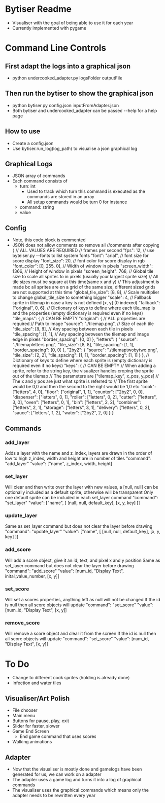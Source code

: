 # Bytiser Readme
- Visualiser with the goal of being able to use it for each year
- Currently implemented with pygame

# Command Line Controls
## First adapt the logs into a graphical json
- python undercooked_adapter.py logsFolder outputFile
## Then run the bytiser to show the graphical json
- python bytiser.py config.json inputFromAdapter.json
- Both bytiser and undercooked_adapter can be passed --help for a help page

## How to use
- Create a config.json
- Use bytiser.run_log(log_path) to visualise a json graphical log

## Graphical Logs
- JSON array of commands
- Each command consists of
    - turn: int
        - Used to track which turn this command is executed as the commands are stored in an array
        - All setup commands would be turn 0 for instance
    - command: string
    - value
## Config
- Note, this code block is commented
- JSON does not allow comments so remove all //comments after copying 
{
    // ALL VALUES ARE REQUIRED
    // frames per second
    "fps": 12,
    // use byteiser.py --fonts to list system fonts
    "font": "arial",
    // font size for score display
    "font_size": 20,
    // font color for score display in rgb
    "font_color": [0, 255, 0],
    // Width of window in pixels
    "screen_width": 1366,
    // Height of window in pixels
    "screen_height": 768,
    // Global tile size to scale all sprites to in pixels (usually your largest sprite size)
    // All tile sizes must be square at this time(same x and y)
    // This adjustment is made bc all sprites are on a grid of the same size, different sized grids are not supported at this time
    "global_tile_size": [8, 8],
    // Scale multiplier to change global_tile_size to something bigger
    "scale": 4,
    // Fallback sprite in tilemap in case a key is not defined [x, y] (0 indexed)
    "fallback": ["original", 0, 6],
    // Dictionary of keys to define where each tile_map is and the properties (empty dictionary is required even if no keys)
    "tile_maps": {
        // CAN BE EMPTY
        "original": {
            // ALL properties are required
            // Path to image
            "source": "./tilemap.png",
            // Size of each tile
            "tile_size": [8, 8],
            // Any spacing between each tile in pixels
            "tile_spacing": [1, 1],
            // Any spacing between the tilemap and image edge in pixels
            "border_spacing": [0, 0]
        },
        "letters": {
            "source": "./tilemapletters.png",
            "tile_size": [8, 8],
            "tile_spacing": [1, 1],
            "border_spacing": [0, 0]
        },
        "2by2": {
            "source": "./tilemaptwobytwo.png",
            "tile_size": [2, 2],
            "tile_spacing": [1, 1],
            "border_spacing": [1, 1]
        }
    },
    // Dictionary of keys to define where each sprite is (empty dictionary is required even if no keys)
    "keys": {
        // CAN BE EMPTY
        // When adding a sprite, refer to the string key, the visualizer handles croping the sprite out of the tilemap
        // The parameters are ["tilemap_key", x_pos, y_pos]
        // The x and y pos are just what sprite is referred to
        // The first sprite would be 0,0 and then the second to the right would be 1,0 etc
        "cook": ["letters", 4, 0],
        "floor": ["original", 1, 1],
        "counter": ["2by2", 0, 0],
        "dispenser": ["letters", 0, 1],
        "roller": ["letters", 0, 2],
        "cutter": ["letters", 3, 0],
        "oven": ["letters", 0, 1],
        "bin": ["letters", 2, 2],
        "combiner": ["letters", 2, 1],
        "storage": ["letters", 3, 1],
        "delivery": ["letters", 0, 2],
        "sauce": ["letters", 1, 2],
        "water": ["2by2", 2, 0]
    }
}

## Commands
### add_layer
Adds a layer with the name and z_index, layers are drawn in the order of low to high z_index, width and height are in number of tiles
"command": "add_layer"
"value": ["name", z_index, width, height]
### set_layer
Will clear and then write over the layer with new values, a [null, null] can be optionally included as a default sprite, otherwise will be transparent
Only one default sprite can be included in each set_layer command
"command": "set_layer"
"value": ["name", [
    [null, null, default_key],
    [x, y, key]
]]
### update_layer
Same as set_layer command but does not clear the layer before drawing
"command": "update_layer"
"value": ["name", [
    [null, null, default_key],
    [x, y, key]
]]
### add_score
Will add a score object, give it an id, text, and pixel x and y position
Same as set_layer command but does not clear the layer before drawing
"command": "add_score"
"value": [num_id, "Display Text", inital_value_number, [x, y]]
### set_score
Will set a scores properties, anything left as null will not be changed
If the id is null then all score objects will update
"command": "set_score"
"value": [num_id, "Display Text", [x, y]] 
### remove_score
Will remove a score object and clear it from the screen
If the id is null then all score objects will update
"command": "set_score"
"value": [num_id, "Display Text", [x, y]]

# To Do
- Change to different cook sprites (holding is already done)
- Infection and water tiles
## Visualiser/Art Polish
- File chooser
- Main menu
- Buttons for pause, play, exit
- Slider for faster, slower
- Game End Screen
    - End game command that uses scores
- Walking animations
## Adapter
- Now that the visualiser is mostly done and gamelogs have been generated for us, we can work on a adapter
- The adapter uses a game log and turns it into a log of graphical commands 
- The visualiser uses the graphical commands which means only the adapter needs to be rewritten every year